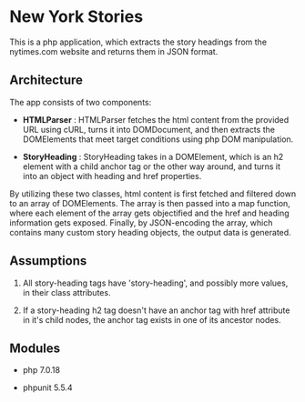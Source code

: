 # New York Stories

This is a php application, which extracts the story headings from the nytimes.com website and returns them in JSON format.

## Architecture

The app consists of two components:

 - **HTMLParser** : HTMLParser fetches the html content from the provided URL using cURL, turns it into DOMDocument, and then extracts the DOMElements that meet target conditions using php DOM manipulation.

 - **StoryHeading** : StoryHeading takes in a DOMElement, which is an h2 element with a child anchor tag or the other way around, and turns it into an object with heading and href properties.

By utilizing these two classes, html content is first fetched and filtered down to an array of DOMElements. The array is then passed into a map function, where each element of the array gets objectified and the href and heading information gets exposed. Finally, by JSON-encoding the array, which contains many custom story heading objects, the output data is generated.

## Assumptions

1. All story-heading tags have 'story-heading', and possibly more values, in their class attributes.

2. If a story-heading h2 tag doesn't have an anchor tag with href attribute in it's child nodes, the anchor tag exists in one of its ancestor nodes.

## Modules

 - php 7.0.18

 - phpunit 5.5.4
